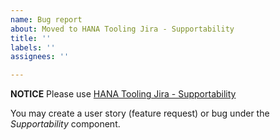 ```yaml
---
name: Bug report
about: Moved to HANA Tooling Jira - Supportability
title: ''
labels: ''
assignees: ''

---
```


**NOTICE**
Please use [HANA Tooling Jira - Supportability](https://sapjira.wdf.sap.corp/secure/RapidBoard.jspa?rapidView=24634&projectKey=HANATOOLING&view=planning&selectedIssue=HANATOOLING-16846&issueLimit=100)

You may create a user story (feature request) or bug under the *Supportability* component.
